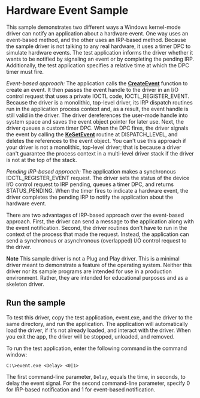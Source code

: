 <!--- 
    name: Hardware Event Sample
    platform: WDM
    language: cpp
    category: General
    description: Demonstrates different ways a kernel-mode driver can notify an application about a hardware event.
    samplefwlink: http://go.microsoft.com/fwlink/p/?LinkId=617711
--->


Hardware Event Sample
=====================

This sample demonstrates two different ways a Windows kernel-mode driver can notify an application about a hardware event. One way uses an event-based method, and the other uses an IRP-based method. Because the sample driver is not talking to any real hardware, it uses a timer DPC to simulate hardware events. The test application informs the driver whether it wants to be notified by signaling an event or by completing the pending IRP. Additionally, the test application specifies a relative time at which the DPC timer must fire.

*Event-based approach:* The application calls the [**CreateEvent**](http://msdn.microsoft.com/en-us/library/windows/hardware/ms682396) function to create an event. It then passes the event handle to the driver in an I/O control request that uses a private IOCTL code, IOCTL\_REGISTER\_EVENT. Because the driver is a monolithic, top-level driver, its IRP dispatch routines run in the application process context and, as a result, the event handle is still valid in the driver. The driver dereferences the user-mode handle into system space and saves the event object pointer for later use. Next, the driver queues a custom timer DPC. When the DPC fires, the driver signals the event by calling the [**KeSetEvent**](http://msdn.microsoft.com/en-us/library/windows/hardware/ff553253) routine at DISPATCH\_LEVEL, and deletes the references to the event object. You can't use this approach if your driver is not a monolithic, top-level driver; that is because a driver can't guarantee the process context in a multi-level driver stack if the driver is not at the top of the stack.

*Pending IRP-based approach:* The application makes a synchronous IOCTL\_REGISTER\_EVENT request. The driver sets the status of the device I/O control request to IRP pending, queues a timer DPC, and returns STATUS\_PENDING. When the timer fires to indicate a hardware event, the driver completes the pending IRP to notify the application about the hardware event.

There are two advantages of IRP-based approach over the event-based approach. First, the driver can send a message to the application along with the event notification. Second, the driver routines don't have to run in the context of the process that made the request. Instead, the application can send a synchronous or asynchronous (overlapped) I/O control request to the driver.

**Note** This sample driver is not a Plug and Play driver. This is a minimal driver meant to demonstrate a feature of the operating system. Neither this driver nor its sample programs are intended for use in a production environment. Rather, they are intended for educational purposes and as a skeleton driver.


Run the sample
--------------

To test this driver, copy the test application, event.exe, and the driver to the same directory, and run the application. The application will automatically load the driver, if it's not already loaded, and interact with the driver. When you exit the app, the driver will be stopped, unloaded, and removed.

To run the test application, enter the following command in the command window:

`C:\>event.exe <Delay> <0|1>`

The first command-line parameter, `Delay`, equals the time, in seconds, to delay the event signal. For the second command-line parameter, specify 0 for IRP-based notification and 1 for event-based notification.

